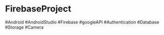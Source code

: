 # FirebaseProject 
#Android #AndroidStudio #Firebase #googleAPI #Authentication #Database #Storage #Camera

